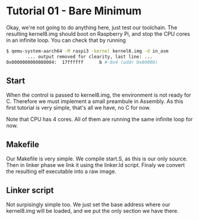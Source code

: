 Tutorial 01 - Bare Minimum
==========================

Okay, we're not going to do anything here, just test our toolchain. The resulting kernel8.img should
boot on Raspberry Pi, and stop the CPU cores in an infinite loop. You can check that by running

```sh
$ qemu-system-aarch64 -M raspi3 -kernel kernel8.img -d in_asm
        ... output removed for clearity, last line: ...
0x0000000000080004:  17ffffff      b #-0x4 (addr 0x80000)
```

Start
-----

When the control is passed to kernel8.img, the environment is not ready for C. Therefore we must
implement a small preambule in Assembly. As this first tutorial is very simple, that's all we have, no C
for now.

Note that CPU has 4 cores. All of them are running the same infinite loop for now.

Makefile
--------

Our Makefile is very simple. We compile start.S, as this is our only source. Then in linker phase we
link it using the linker.ld script. Finaly we convert the resulting elf executable into a raw image.

Linker script
-------------

Not surpisingly simple too. We just set the base address where our kernel8.img will be loaded, and we
put the only section we have there.

